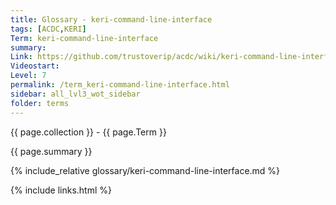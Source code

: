 ```yaml
---
title: Glossary - keri-command-line-interface
tags: [ACDC,KERI]
Term: keri-command-line-interface
summary: 
Link: https://github.com/trustoverip/acdc/wiki/keri-command-line-interface.md
Videostart: 
Level: 7
permalink: /term_keri-command-line-interface.html
sidebar: all_lvl3_wot_sidebar
folder: terms
---
```


{{ page.collection }} - {{ page.Term }}

   {{ page.summary }}

{% include_relative glossary/keri-command-line-interface.md %}

 {% include links.html %} 
